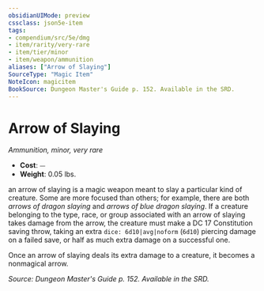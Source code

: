 ```yaml
---
obsidianUIMode: preview
cssclass: json5e-item
tags:
- compendium/src/5e/dmg
- item/rarity/very-rare
- item/tier/minor
- item/weapon/ammunition
aliases: ["Arrow of Slaying"]
SourceType: "Magic Item"
NoteIcon: magicitem
BookSource: Dungeon Master's Guide p. 152. Available in the SRD.
---
```

# Arrow of Slaying
*Ammunition, minor, very rare*  

- **Cost**: ⏤
- **Weight**: 0.05 lbs.

an arrow of slaying is a magic weapon meant to slay a particular kind of creature. Some are more focused than others; for example, there are both *arrows of dragon slaying* and *arrows of blue dragon slaying*. If a creature belonging to the type, race, or group associated with an arrow of slaying takes damage from the arrow, the creature must make a DC 17 Constitution saving throw, taking an extra `dice: 6d10|avg|noform` (`6d10`) piercing damage on a failed save, or half as much extra damage on a successful one.

Once an arrow of slaying deals its extra damage to a creature, it becomes a nonmagical arrow.

*Source: Dungeon Master's Guide p. 152. Available in the SRD.*